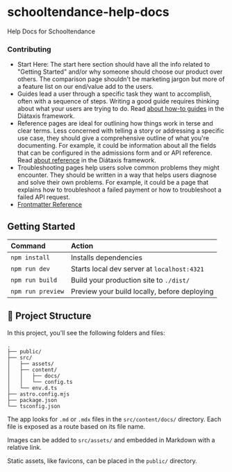 # schooltendance-help-docs
Help Docs for Schooltendance

### Contributing
- Start Here: The start here section should have all the info related to "Getting Started" and/or why someone should choose our product over others. The comparison page shouldn't be marketing jargon but more of a feature list on our end/value add to the users. 
- Guides lead a user through a specific task they want to accomplish, often with a sequence of steps. Writing a good guide requires thinking about what your users are trying to do. Read [about how-to guides](https://diataxis.fr/how-to-guides/) in the Diátaxis framework.
- Reference pages are ideal for outlining how things work in terse and clear terms.
Less concerned with telling a story or addressing a specific use case, they should give a comprehensive outline of what you're documenting. For example, it could be information about all the fields that can be configured in the admissions form and or API reference. Read [about reference](https://diataxis.fr/reference/) in the Diátaxis framework.
- Troubleshooting pages help users solve common problems they might encounter. They should be written in a way that helps users diagnose and solve their own problems. For example, it could be a page that explains how to troubleshoot a failed payment or how to troubleshoot a failed API request.
- [Frontmatter Reference](https://starlight.astro.build/reference/frontmatter/)

## Getting Started

| Command                   | Action                                           |
| :------------------------ | :----------------------------------------------- |
| `npm install`             | Installs dependencies                            |
| `npm run dev`             | Starts local dev server at `localhost:4321`      |
| `npm run build`           | Build your production site to `./dist/`          |
| `npm run preview`         | Preview your build locally, before deploying     |

## 🚀 Project Structure

In this project, you'll see the following folders and files:

```
.
├── public/
├── src/
│   ├── assets/
│   ├── content/
│   │   ├── docs/
│   │   └── config.ts
│   └── env.d.ts
├── astro.config.mjs
├── package.json
└── tsconfig.json
```

The app looks for `.md` or `.mdx` files in the `src/content/docs/` directory. Each file is exposed as a route based on its file name.

Images can be added to `src/assets/` and embedded in Markdown with a relative link.

Static assets, like favicons, can be placed in the `public/` directory.